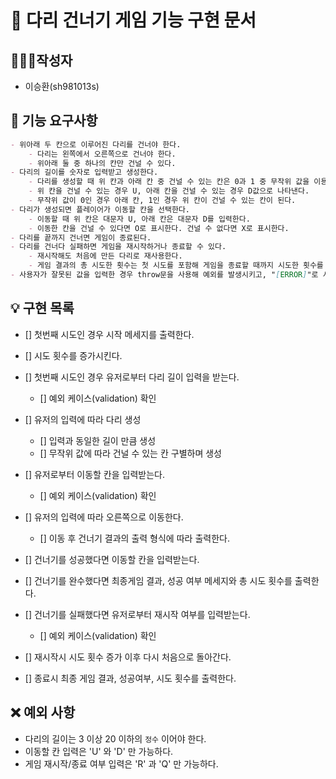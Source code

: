 # 🚀 다리 건너기 게임 기능 구현 문서

## 🙋🏻‍♂️작성자

- 이승환(sh981013s)

## 🧾 기능 요구사항

```markdown
- 위아래 두 칸으로 이루어진 다리를 건너야 한다.
    - 다리는 왼쪽에서 오른쪽으로 건너야 한다.
    - 위아래 둘 중 하나의 칸만 건널 수 있다.
- 다리의 길이를 숫자로 입력받고 생성한다.
    - 다리를 생성할 때 위 칸과 아래 칸 중 건널 수 있는 칸은 0과 1 중 무작위 값을 이용해서 정한다.
    - 위 칸을 건널 수 있는 경우 U, 아래 칸을 건널 수 있는 경우 D값으로 나타낸다.
    - 무작위 값이 0인 경우 아래 칸, 1인 경우 위 칸이 건널 수 있는 칸이 된다.
- 다리가 생성되면 플레이어가 이동할 칸을 선택한다.
    - 이동할 때 위 칸은 대문자 U, 아래 칸은 대문자 D를 입력한다.
    - 이동한 칸을 건널 수 있다면 O로 표시한다. 건널 수 없다면 X로 표시한다.
- 다리를 끝까지 건너면 게임이 종료된다.
- 다리를 건너다 실패하면 게임을 재시작하거나 종료할 수 있다.
    - 재시작해도 처음에 만든 다리로 재사용한다.
    - 게임 결과의 총 시도한 횟수는 첫 시도를 포함해 게임을 종료할 때까지 시도한 횟수를 나타낸다.
- 사용자가 잘못된 값을 입력한 경우 throw문을 사용해 예외를 발생시키고, "[ERROR]"로 시작하는 에러 메시지를 출력 후 그 부분부터 입력을 다시 받는다.
```

## 💡 구현 목록

- [] 첫번째 시도인 경우 시작 메세지를 출력한다.

- [] 시도 횟수를 증가시킨다.

- [] 첫번째 시도인 경우 유저로부터 다리 길이 입력을 받는다.
    - [] 예외 케이스(validation) 확인

- [] 유저의 입력에 따라 다리 생성
    - [] 입력과 동일한 길이 만큼 생성
    - [] 무작위 값에 따라 건널 수 있는 칸 구별하며 생성

- [] 유저로부터 이동할 칸을 입력받는다.
    - [] 예외 케이스(validation) 확인

- [] 유저의 입력에 따라 오른쪽으로 이동한다.
    - [] 이동 후 건너기 결과의 출력 형식에 따라 출력한다.

- [] 건너기를 성공했다면 이동할 칸을 입력받는다.

- [] 건너기를 완수했다면 최종게임 결과, 성공 여부 메세지와 총 시도 횟수를 출력한다.

- [] 건너기를 실패했다면 유저로부터 재시작 여부를 입력받는다.
    - [] 예외 케이스(validation) 확인

- [] 재시작시 시도 횟수 증가 이후 다시 처음으로 돌아간다.

- [] 종료시 최종 게임 결과, 성공여부, 시도 횟수를 출력한다.


## ❌ 예외 사항

- 다리의 길이는 3 이상 20 이하의 `정수` 이어야 한다.
- 이동할 칸 입력은 'U' 와 'D' 만 가능하다.
- 게임 재시작/종료 여부 입력은 'R' 과 'Q' 만 가능하다.
